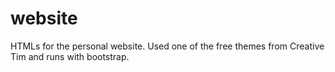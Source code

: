# website

HTMLs for the personal website. Used one of the free themes from Creative Tim and runs with bootstrap.

